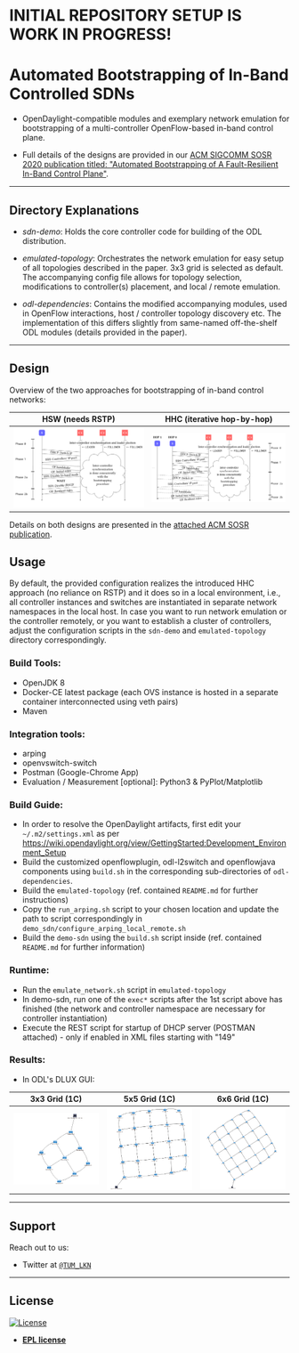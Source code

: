 # INITIAL REPOSITORY SETUP IS WORK IN PROGRESS!

# Automated Bootstrapping of In-Band Controlled SDNs

- OpenDaylight-compatible modules and exemplary network emulation for bootstrapping of a multi-controller OpenFlow-based in-band control plane.

- Full details of the designs are provided in our [ACM SIGCOMM SOSR 2020 publication titled: "Automated Bootstrapping of A Fault-Resilient In-Band Control Plane"](https://www.researchgate.net/publication/339052342_Automated_Bootstrapping_of_A_Fault-Resilient_In-Band_Control_Plane).

---


## Directory Explanations
- *sdn-demo*: Holds the core controller code for building of the ODL distribution.

- *emulated-topology*: Orchestrates the network emulation for easy setup of all topologies described in the paper. 3x3 grid is selected as default. The accompanying config file allows for topology selection, modifications to controller(s) placement, and local / remote emulation. 

- *odl-dependencies*: Contains the modified accompanying modules, used in OpenFlow interactions, host / controller topology discovery etc. The implementation of this differs slightly from same-named off-the-shelf ODL modules (details provided in the paper).

---

## Design

Overview of the two approaches for bootstrapping of in-band control networks:

| HSW (needs RSTP) | HHC (iterative hop-by-hop) |
|------------|-------------|
| <img src="figures/hsw_seq.png" width="350"> | <img src="figures/hhc_seq.png" width="350"> |

Details on both designs are presented in the [attached ACM SOSR publication](https://www.researchgate.net/publication/339052342_Automated_Bootstrapping_of_A_Fault-Resilient_In-Band_Control_Plane).

## Usage

By default, the provided configuration realizes the introduced HHC approach (no reliance on RSTP) and it does so in a local environment, i.e., all controller instances and switches are instantiated in separate network namespaces in the local host. In case you want to run network emulation or the controller remotely, or you want to establish a cluster of controllers, adjust the configuration scripts in the ```sdn-demo``` and ```emulated-topology``` directory correspondingly.

### Build Tools:
- OpenJDK 8
- Docker-CE latest package (each OVS instance is hosted in a separate container interconnected using veth pairs)
- Maven

### Integration tools:
- arping
- openvswitch-switch
- Postman (Google-Chrome App)
- Evaluation / Measurement [optional]: Python3 & PyPlot/Matplotlib

### Build Guide:
- In order to resolve the OpenDaylight artifacts, first edit your ```~/.m2/settings.xml``` as per https://wiki.opendaylight.org/view/GettingStarted:Development_Environment_Setup
- Build the customized openflowplugin, odl-l2switch and openflowjava components using ```build.sh``` in the corresponding sub-directories of ```odl-dependencies```.
- Build the ```emulated-topology``` (ref. contained ```README.md``` for further instructions)
- Copy the ```run_arping.sh``` script to your chosen location and update the path to script correspondingly in ```demo_sdn/configure_arping_local_remote.sh```
- Build the ```demo-sdn``` using the ```build.sh``` script inside (ref. contained ```README.md``` for further information)

### Runtime:
- Run the ```emulate_network.sh``` script in ```emulated-topology```
- In demo-sdn, run one of the ```exec*``` scripts after the 1st script above has finished (the network and controller namespace are necessary for controller instantiation)
- Execute the REST script for startup of DHCP server (POSTMAN attached) - only if enabled in XML files starting with "149"

### Results:

- In ODL's DLUX GUI:

| 3x3 Grid (1C) | 5x5 Grid (1C) | 6x6 Grid (1C) |
|------------|------------|------------|
| <img src="figures/3x3_grid.png" width="350"> | <img src="figures/5x5_grid.png" width="350"> | <img src="figures/6x6_grid.png" width="350"> |


---

## Support

Reach out to us:

- Twitter at <a href="http://twitter.com/TUM_LKN" target="_blank">`@TUM_LKN`</a>

---

## License

[![License](https://img.shields.io/badge/License-EPL%201.0-red.svg)](https://opensource.org/licenses/EPL-1.0)

- **[EPL license](https://opensource.org/licenses/EPL-2.0)**
